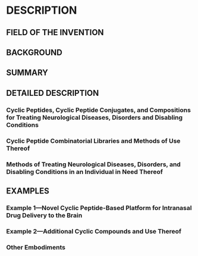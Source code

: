 # DESCRIPTION

## FIELD OF THE INVENTION

## BACKGROUND

## SUMMARY

## DETAILED DESCRIPTION

### Cyclic Peptides, Cyclic Peptide Conjugates, and Compositions for Treating Neurological Diseases, Disorders and Disabling Conditions

### Cyclic Peptide Combinatorial Libraries and Methods of Use Thereof

### Methods of Treating Neurological Diseases, Disorders, and Disabling Conditions in an Individual in Need Thereof

## EXAMPLES

### Example 1—Novel Cyclic Peptide-Based Platform for Intranasal Drug Delivery to the Brain

### Example 2—Additional Cyclic Compounds and Use Thereof

### Other Embodiments

